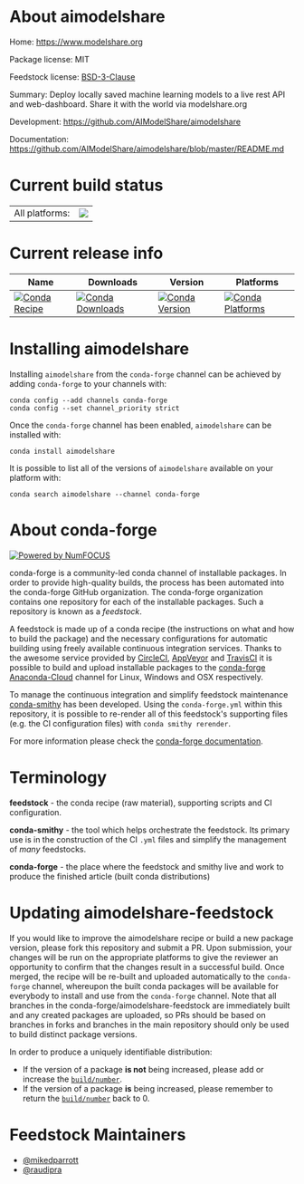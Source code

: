 About aimodelshare
==================

Home: https://www.modelshare.org

Package license: MIT

Feedstock license: [BSD-3-Clause](https://github.com/conda-forge/aimodelshare-feedstock/blob/master/LICENSE.txt)

Summary: Deploy locally saved machine learning models to a live rest API and web-dashboard.  Share it with the world via modelshare.org

Development: https://github.com/AIModelShare/aimodelshare

Documentation: https://github.com/AIModelShare/aimodelshare/blob/master/README.md

Current build status
====================


<table><tr><td>All platforms:</td>
    <td>
      <a href="https://dev.azure.com/conda-forge/feedstock-builds/_build/latest?definitionId=15330&branchName=master">
        <img src="https://dev.azure.com/conda-forge/feedstock-builds/_apis/build/status/aimodelshare-feedstock?branchName=master">
      </a>
    </td>
  </tr>
</table>

Current release info
====================

| Name | Downloads | Version | Platforms |
| --- | --- | --- | --- |
| [![Conda Recipe](https://img.shields.io/badge/recipe-aimodelshare-green.svg)](https://anaconda.org/conda-forge/aimodelshare) | [![Conda Downloads](https://img.shields.io/conda/dn/conda-forge/aimodelshare.svg)](https://anaconda.org/conda-forge/aimodelshare) | [![Conda Version](https://img.shields.io/conda/vn/conda-forge/aimodelshare.svg)](https://anaconda.org/conda-forge/aimodelshare) | [![Conda Platforms](https://img.shields.io/conda/pn/conda-forge/aimodelshare.svg)](https://anaconda.org/conda-forge/aimodelshare) |

Installing aimodelshare
=======================

Installing `aimodelshare` from the `conda-forge` channel can be achieved by adding `conda-forge` to your channels with:

```
conda config --add channels conda-forge
conda config --set channel_priority strict
```

Once the `conda-forge` channel has been enabled, `aimodelshare` can be installed with:

```
conda install aimodelshare
```

It is possible to list all of the versions of `aimodelshare` available on your platform with:

```
conda search aimodelshare --channel conda-forge
```


About conda-forge
=================

[![Powered by
NumFOCUS](https://img.shields.io/badge/powered%20by-NumFOCUS-orange.svg?style=flat&colorA=E1523D&colorB=007D8A)](https://numfocus.org)

conda-forge is a community-led conda channel of installable packages.
In order to provide high-quality builds, the process has been automated into the
conda-forge GitHub organization. The conda-forge organization contains one repository
for each of the installable packages. Such a repository is known as a *feedstock*.

A feedstock is made up of a conda recipe (the instructions on what and how to build
the package) and the necessary configurations for automatic building using freely
available continuous integration services. Thanks to the awesome service provided by
[CircleCI](https://circleci.com/), [AppVeyor](https://www.appveyor.com/)
and [TravisCI](https://travis-ci.com/) it is possible to build and upload installable
packages to the [conda-forge](https://anaconda.org/conda-forge)
[Anaconda-Cloud](https://anaconda.org/) channel for Linux, Windows and OSX respectively.

To manage the continuous integration and simplify feedstock maintenance
[conda-smithy](https://github.com/conda-forge/conda-smithy) has been developed.
Using the ``conda-forge.yml`` within this repository, it is possible to re-render all of
this feedstock's supporting files (e.g. the CI configuration files) with ``conda smithy rerender``.

For more information please check the [conda-forge documentation](https://conda-forge.org/docs/).

Terminology
===========

**feedstock** - the conda recipe (raw material), supporting scripts and CI configuration.

**conda-smithy** - the tool which helps orchestrate the feedstock.
                   Its primary use is in the construction of the CI ``.yml`` files
                   and simplify the management of *many* feedstocks.

**conda-forge** - the place where the feedstock and smithy live and work to
                  produce the finished article (built conda distributions)


Updating aimodelshare-feedstock
===============================

If you would like to improve the aimodelshare recipe or build a new
package version, please fork this repository and submit a PR. Upon submission,
your changes will be run on the appropriate platforms to give the reviewer an
opportunity to confirm that the changes result in a successful build. Once
merged, the recipe will be re-built and uploaded automatically to the
`conda-forge` channel, whereupon the built conda packages will be available for
everybody to install and use from the `conda-forge` channel.
Note that all branches in the conda-forge/aimodelshare-feedstock are
immediately built and any created packages are uploaded, so PRs should be based
on branches in forks and branches in the main repository should only be used to
build distinct package versions.

In order to produce a uniquely identifiable distribution:
 * If the version of a package **is not** being increased, please add or increase
   the [``build/number``](https://docs.conda.io/projects/conda-build/en/latest/resources/define-metadata.html#build-number-and-string).
 * If the version of a package **is** being increased, please remember to return
   the [``build/number``](https://docs.conda.io/projects/conda-build/en/latest/resources/define-metadata.html#build-number-and-string)
   back to 0.

Feedstock Maintainers
=====================

* [@mikedparrott](https://github.com/mikedparrott/)
* [@raudipra](https://github.com/raudipra/)


